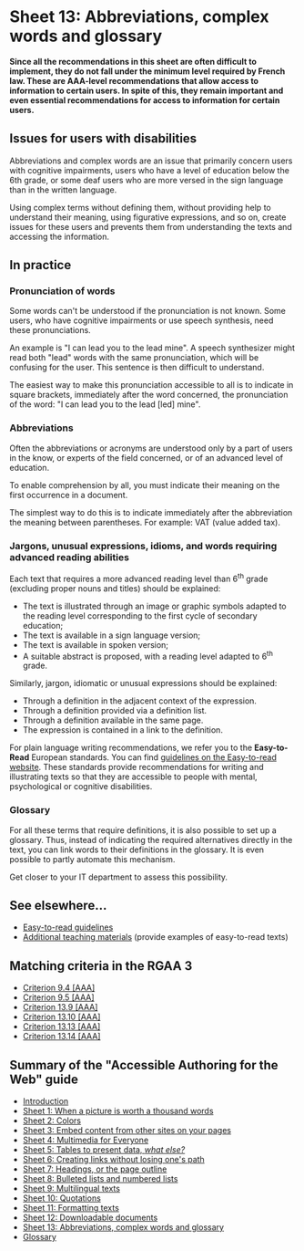 # Sheet 13: Abbreviations, complex words and glossary

**Since all the recommendations in this sheet are often difficult to implement, they do not fall under the minimum level required by French law. These are AAA-level recommendations that allow access to information to certain users. In spite of this, they remain important and even essential recommendations for access to information for certain users.**

## Issues for users with disabilities

Abbreviations and complex words are an issue that primarily concern users with cognitive impairments, users who have a level of education below the 6th grade, or some deaf users who are more versed in the sign language than in the written language.

Using complex terms without defining them, without providing help to understand their meaning, using figurative expressions, and so on, create issues for these users and prevents them from understanding the texts and accessing the information.

## In practice

### Pronunciation of words

Some words can't be understood if the pronunciation is not known. Some users, who have cognitive impairments or use speech synthesis, need these pronunciations.

An example is "I can lead you to the lead mine". A speech synthesizer might read both "lead" words with the same pronunciation, which will be confusing for the user. This sentence is then difficult to understand.

The easiest way to make this pronunciation accessible to all is to indicate in square brackets, immediately after the word concerned, the pronunciation of the word: "I can lead you to the lead [led] mine".

### Abbreviations

Often the abbreviations or acronyms are understood only by a part of users in the know, or experts of the field concerned, or of an advanced level of education.

To enable comprehension by all, you must indicate their meaning on the first occurrence in a document.

The simplest way to do this is to indicate immediately after the abbreviation the meaning between parentheses. For example: VAT (value added tax).

### Jargons, unusual expressions, idioms, and words requiring advanced reading abilities

Each text that requires a more advanced reading level than 6<sup>th</sup> grade (excluding proper nouns and titles) should be explained:

- The text is illustrated through an image or graphic symbols adapted to the reading level corresponding to the first cycle of secondary education;
- The text is available in a sign language version;
- The text is available in spoken version;
- A suitable abstract is proposed, with a reading level adapted to 6<sup>th</sup> grade.

Similarly, jargon, idiomatic or unusual expressions should be explained:

- Through a definition in the adjacent context of the expression.
- Through a definition provided via a definition list.
- Through a definition available in the same page.
- The expression is contained in a link to the definition.

For plain language writing recommendations, we refer you to the **Easy-to-Read**  European standards. You can find [guidelines on the Easy-to-read website](http://easy-to-read.eu/european-standards/). These standards provide recommendations for writing and illustrating texts so that they are accessible to people with mental, psychological or cognitive disabilities.

### Glossary

For all these terms that require definitions, it is also possible to set up a glossary. Thus, instead of indicating the required alternatives directly in the text, you can link words to their definitions in the glossary. It is even possible to partly automate this mechanism.

Get closer to your IT department to assess this possibility.


## See elsewhere&hellip;

- [Easy-to-read guidelines](http://easy-to-read.eu/european-standards/)
- [Additional teaching materials](http://easy-to-read.eu/teaching-materials/) (provide examples of easy-to-read texts)



## Matching criteria in the RGAA 3

- [Criterion 9.4 [AAA]](https://disic.github.io/rgaa_referentiel_en/criteria.html#crit-9-4)
- [Criterion 9.5 [AAA]](https://disic.github.io/rgaa_referentiel_en/criteria.html#crit-9-5)
- [Criterion 13.9 [AAA]](https://disic.github.io/rgaa_referentiel_en/criteria.html#crit-13-9)
- [Criterion 13.10 [AAA]](https://disic.github.io/rgaa_referentiel_en/criteria.html#crit-13-10)
- [Criterion 13.13 [AAA]](https://disic.github.io/rgaa_referentiel_en/criteria.html#crit-13-13)
- [Criterion 13.14 [AAA]](https://disic.github.io/rgaa_referentiel_en/criteria.html#crit-13-14)

## Summary of the "Accessible Authoring for the Web" guide

* [Introduction](0-intro.md)
* [Sheet 1: When a picture is worth a thousand words](images.md)
* [Sheet 2: Colors](colors.md)
* [Sheet 3: Embed content from other sites on your pages](frames.md)
* [Sheet 4: Multimedia for Everyone](multimedia.md)
* [Sheet 5: Tables to present data, <i>what else?</i>](tables.md)
* [Sheet 6: Creating links without losing one's path](links.md)
* [Sheet 7: Headings, or the page outline](headings.md)
* [Sheet 8: Bulleted lists and numbered lists](lists.md)
* [Sheet 9: Multilingual texts](language.md)
* [Sheet 10: Quotations](quotes.md)
* [Sheet 11: Formatting texts](formatting.md)
* [Sheet 12: Downloadable documents](downloadable_documents.md)
* [Sheet 13: Abbreviations, complex words and glossary](definition.md)
* [Glossary](glossary.md)